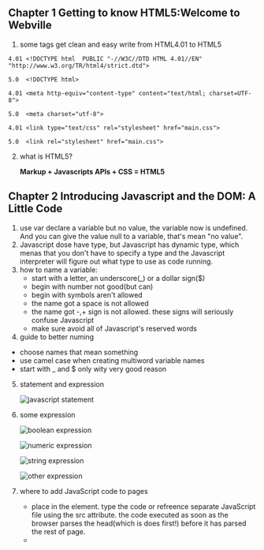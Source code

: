 ## Chapter 1 Getting to know HTML5:Welcome to Webville ##


1. some tags get clean and easy write from HTML4.01 to HTML5

>    

	
	4.01 <!DOCTYPE html  PUBLIC "-//W3C//DTD HTML 4.01//EN" "http://www.w3.org/TR/html4/strict.dtd">
    
	5.0  <!DOCTYPE html>

	4.01 <meta http-equiv="content-type" content="text/html; charset=UTF-8">

	5.0  <meta charset="utf-8">

	4.01 <link type="text/css" rel="stylesheet" href="main.css">

	5.0  <link rel="stylesheet" href="main.css">

  
    
> 

2. what is HTML5?
   
   **Markup + Javascripts APIs + CSS = HTML5**

## Chapter 2 Introducing Javascript and the DOM: A Little Code ##

1. use var declare a variable but no value, the variable now is undefined. And you can give the value null to a variable, that's mean "no value".
2. Javascript dose have type, but Javascript has dynamic type, which menas that you don't have to specify a type and the Javascript interpreter will figure out what type to use as code running.
3. how to name a variable:
	-    start with a letter, an underscore(_) or a dollar sign($)
	-    begin with number not good(but can)
	-    begin with symbols aren't allowed
	-    the name got a space is not allowed
	-   the name got -,+ sign is not allowed. these signs will seriously confuse Javascript
	-   make sure avoid all of Javascript's reserved words
4. guide to better numing
  - choose names that mean something
  - use camel case when creating multiword variable names
  - start with _ and $ only wity very good reason

5. statement and expression 
 
	![javascript statement](http://p1.bqimg.com/4851/8da2fac0c3e2da77.png)

6. some expression

    ![boolean expression](http://p1.bqimg.com/4851/f5fa53d56af3064d.png)
	
	![numeric expression](http://p1.bqimg.com/4851/6b9eabea12337352.png)
	
	![string expression](http://p1.bqimg.com/4851/c954b2cfe745f113.png)

	![other expression](http://p1.bqimg.com/4851/b7d75b9c6ad3df0e.png)

7.	where to add JavaScript code to pages

    - place in the <head> element. type the code or refreence separate JavaScript file using the src attribute. the code executed as soon as the browser parses the head(which is does first!) before it has parsed the rest of page.
    - 